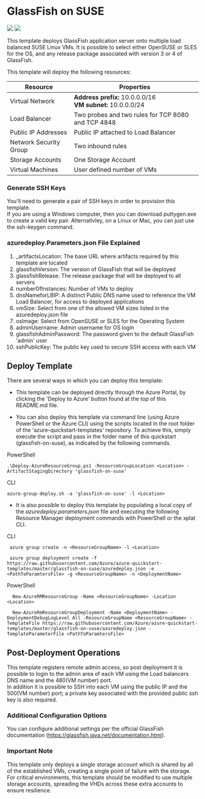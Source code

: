 # GlassFish on SUSE

<a href="https://portal.azure.com/#create/Microsoft.Template/uri/https://raw.githubusercontent.com/CalCof/azure-quickstart-templates/master/glassfish-on-suse/azuredeploy.json" target="_blank"><img src="http://azuredeploy.net/deploybutton.png"/></a>
<a href="http://armviz.io/#/?load=https://raw.githubusercontent.com/CalCof/azure-quickstart-templates/master/glassfish-on-suse/azuredeploy.json" target="_blank">
    <img src="http://armviz.io/visualizebutton.png"/>
</a>

This template deploys GlassFish application server onto multiple load balanced SUSE Linux VMs. It is possible to select either OpenSUSE or SLES for the OS, and any release package associated with version 3 or 4 of GlassFish.

This template will deploy the following resources:

|Resource           |Properties                                                                                                                          |
|-------------------|------------------------------------------------------------------------------------------------------------------------------------|
|Virtual Network    |**Address prefix:** 10.0.0.0/16<br />**VM subnet:** 10.0.0.0/24                              |
|Load Balancer      |Two probes and two rules for TCP 8080 and TCP 4848                                                                                       |
|Public IP Addresses|Public IP attached to Load Balancer                                                |
|Network Security Group|Two inbound rules                                                |
|Storage Accounts   |One Storage Account                                                                                                                  |
|Virtual Machines   |User defined number of VMs|

### Generate SSH Keys

You'll need to generate a pair of SSH keys in order to provision this template.<br/>
If you are using a Windows computer, then you can download puttygen.exe to create a valid key pair. Alternativley, on a Linux or Mac, you can just use the ssh-keygen command.

### azuredeploy.Parameters.json File Explained

1.  _artifactsLocation: The base URL where artifacts required by this template are located
2.  glassfishVersion: The version of GlassFish that will be deployed
3.  glassfishRelease: The release package that will be deployed to all servers
4.  numberOfInstances: Number of VMs to deploy
5.  dnsNameforLBIP: A distinct Public DNS name used to reference the VM Load Balancer, for access to deployed applications
6.  vmSize:  Select from one of the allowed VM sizes listed in the azuredeploy.json file
7.  osImage: Select from OpenSUSE or SLES for the Operating System
8.  adminUsername: Admin username for OS login
9.  glassfishAdminPassword: The password given to the default GlassFish 'admin' user
10. sshPublicKey: The public key used to secure SSH access with each VM 


## Deploy Template

There are several ways in which you can deploy this template:

- This template can be deployed directly through the Azure Portal, by clicking the 'Deploy to Azure' button found at the top of this README.md file.

- You can also deploy this template via command line (using Azure PowerShell or the Azure CLI) using the scripts located in the root folder of the 'azure-quickstart-templates' repository. To achieve this, simply execute the script and pass in the folder name of this quickstart (glassfish-on-suse), as indicated by the following commands.

PowerShell
  ```
.\Deploy-AzureResourceGroup.ps1 -ResourceGroupLocation <Location> -ArtifactStagingDirectory 'glassfish-on-suse' 
  ```
  
CLI
  ```
azure-group-deploy.sh -a 'glassfish-on-suse' -l <Location>
  ```
 
- It is also possible to deploy this template by populating a local copy of the *azuredeploy.parameters.json* file and executing the following Resource Manager deployment commands with PowerShell or the xplat CLI.

CLI
  ```
   azure group create -n <ResourceGroupName> -l <Location>

   azure group deployment create -f https://raw.githubusercontent.com/Azure/azure-quickstart-templates/master/glassfish-on-suse/azuredeploy.json -e <PathToParamtersFile> -g <ResourceGroupName> -n <DeploymentName>
  ```
  
PowerShell
  ```
    New-AzureRMResourceGroup -Name <ResourceGroupName> -Location <Location>

    New-AzureRmResourceGroupDeployment -Name <DeploymentName> -DeploymentDebugLogLevel All -ResourceGroupName <ResourceGroupName> - TemplateFile https://raw.githubusercontent.com/Azure/azure-quickstart-templates/master/glassfish-on-suse/azuredeploy.json -TemplateParameterFile <PathToParamtersFile>
  ```

## Post-Deployment Operations

This template registers remote admin access, so post deployment it is possible to login to the admin area of each VM using the Load balancers DNS name and the 480(VM number) port.<br />
In addition it is possible to SSH into each VM using the public IP and the 500(VM number) port; a private key associated with the provided public ssh key is also required.

### Additional Configuration Options
 
You can configure additional settings per the official GlassFish documentation (https://glassfish.java.net/documentation.html).

### Important Note
 
This template only deploys a single storage account which is shared by all of the established VMs, creating a single point of failure with the storage. For critical environments, this template should be modified to use multiple storage accounts, spreading the VHDs across these extra accounts to ensure resilience. 
